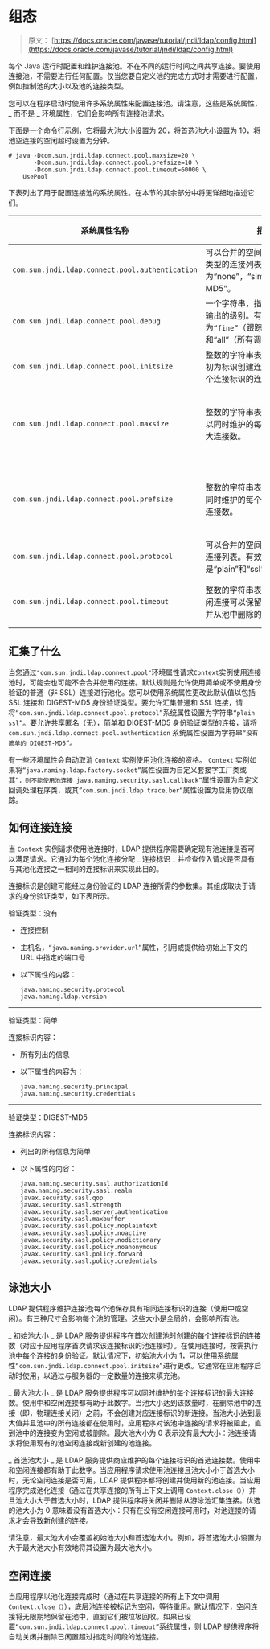 # 组态

> 原文： [https://docs.oracle.com/javase/tutorial/jndi/ldap/config.html](https://docs.oracle.com/javase/tutorial/jndi/ldap/config.html)

每个 Java 运行时配置和维护连接池。不在不同的运行时间之间共享连接。要使用连接池，不需要进行任何配置。仅当您要自定义池的完成方式时才需要进行配置，例如控制池的大小以及池的连接类型。

您可以在程序启动时使用许多系统属性来配置连接池。请注意，这些是系统属性，_ 而不是 _ 环境属性，它们会影响所有连接池请求。

下面是一个命令行示例，它将最大池大小设置为 20，将首选池大小设置为 10，将池空连接的空闲超时设置为分钟。

```
# java -Dcom.sun.jndi.ldap.connect.pool.maxsize=20 \
       -Dcom.sun.jndi.ldap.connect.pool.prefsize=10 \
       -Dcom.sun.jndi.ldap.connect.pool.timeout=60000 \
    UsePool

```

下表列出了用于配置连接池的系统属性。在本节的其余部分中将更详细地描述它们。

| 系统属性名称 | 描述 | 默认 |
| --- | --- | --- |
| `com.sun.jndi.ldap.connect.pool.authentication` | 可以合并的空间分隔的身份验证类型的连接列表。有效类型为“none”，“simple”和“DIGEST-MD5”。 | `“不简单”` |
| `com.sun.jndi.ldap.connect.pool.debug` | 一个字符串，指示要生成的调试输出的级别。有效值为`“fine”`（跟踪连接创建和删除）和“all”（所有调试信息）。 |  |
| `com.sun.jndi.ldap.connect.pool.initsize` | 整数的字符串表示形式，表示最初为标识创建连接时要创建的每个连接标识的连接数。 | 1 |
| `com.sun.jndi.ldap.connect.pool.maxsize` | 整数的字符串表示形式，表示可以同时维护的每个连接标识的最大连接数。 | 没有最大尺寸 |
| `com.sun.jndi.ldap.connect.pool.prefsize` | 整数的字符串表示形式，表示应同时维护的每个连接标识的首选连接数。 | 没有首选尺寸 |
| `com.sun.jndi.ldap.connect.pool.protocol` | 可以合并的空间分隔协议类型的连接列表。有效类型是“plain”和“ssl”。 | `“普通”` |
| `com.sun.jndi.ldap.connect.pool.timeout` | 整数的字符串表示形式，表示空闲连接可以保留在池中而未关闭并从池中删除的毫秒数。 | 没有超时 |

## 汇集了什么

当您通过`"com.sun.jndi.ldap.connect.pool"`环境属性请求`Context`实例使用连接池时，可能会也可能不会合并使用的连接。默认规则是允许使用简单或不使用身份验证的普通（非 SSL）连接进行池化。您可以使用系统属性更改此默认值以包括 SSL 连接和 DIGEST-MD5 身份验证类型。要允许汇集普通和 SSL 连接，请将`“com.sun.jndi.ldap.connect.pool.protocol”`系统属性设置为字符串`“plain ssl”`。要允许共享匿名（无），简单和 DIGEST-MD5 身份验证类型的连接，请将 `com.sun.jndi.ldap.connect.pool.authentication` 系统属性设置为字符串`“没有简单的 DIGEST-MD5“`。

有一些环境属性会自动取消 `Context` 实例使用池化连接的资格。 `Context` 实例如果将`“java.naming.ldap.factory.socket”`属性设置为自定义套接字工厂类或其`“，则不能使用池连接 java.naming.security.sasl.callback“`属性设置为自定义回调处理程序类，或其`”com.sun.jndi.ldap.trace.ber“`属性设置为启用协议跟踪。

## 如何连接连接

当 `Context` 实例请求使用池连接时，LDAP 提供程序需要确定现有池连接是否可以满足请求。它通过为每个池化连接分配 _ 连接标识 _ 并检查传入请求是否具有与其池化连接之一相同的连接标识来实现此目的。

连接标识是创建可能经过身份验证的 LDAP 连接所需的参数集。其组成取决于请求的身份验证类型，如下表所示。

验证类型：没有

*   连接控制
*   主机名，`“java.naming.provider.url”`属性，引用或提供给初始上下文的 URL 中指定的端口号
*   以下属性的内容：

    ```
    java.naming.security.protocol
    java.naming.ldap.version

    ```

---

验证类型：简单

连接标识内容：

*   所有列出的信息
*   以下属性的内容为：

    ```
    java.naming.security.principal
    java.naming.security.credentials

    ```

---

验证类型：DIGEST-MD5

连接标识内容：

*   列出的所有信息为简单
*   以下属性的内容：

    ```
    java.naming.security.sasl.authorizationId
    java.naming.security.sasl.realm
    javax.security.sasl.qop
    javax.security.sasl.strength
    javax.security.sasl.server.authentication
    javax.security.sasl.maxbuffer
    javax.security.sasl.policy.noplaintext
    javax.security.sasl.policy.noactive
    javax.security.sasl.policy.nodictionary
    javax.security.sasl.policy.noanonymous
    javax.security.sasl.policy.forward
    javax.security.sasl.policy.credentials

    ```


## 泳池大小

LDAP 提供程序维护连接池;每个池保存具有相同连接标识的连接（使用中或空闲）。有三种尺寸会影响每个池的管理。这些大小是全局的，会影响所有池。

_ 初始池大小 _ 是 LDAP 服务提供程序在首次创建池时创建的每个连接标识的连接数（对应于应用程序首次请求该连接标识的池连接时）。在使用连接时，按需执行池中每个连接的身份验证。默认情况下，初始池大小为 1，可以使用系统属性`“com.sun.jndi.ldap.connect.pool.initsize”`进行更改。它通常在应用程序启动时使用，以通过与服务器的一定数量的连接来填充池。

_ 最大池大小 _ 是 LDAP 服务提供程序可以同时维护的每个连接标识的最大连接数。使用中和空闲连接都有助于此数字。当池大小达到该数量时，在删除池中的连接（即，物理连接关闭）之前，不会创建对应连接标识的新连接。当池大小达到最大值并且池中的所有连接都在使用时，应用程序对该池中连接的请求将被阻止，直到池中的连接变为空闲或被删除。最大池大小为 0 表示没有最大大小：池连接请求将使用现有的池空闲连接或新创建的池连接。

_ 首选池大小 _ 是 LDAP 服务提供商应维护的每个连接标识的首选连接数。使用中和空闲连接都有助于此数字。当应用程序请求使用池连接且池大小小于首选大小时，无论空闲连接是否可用，LDAP 提供程序都将创建并使用新的池连接。当应用程序完成池化连接（通过在共享连接的所有上下文上调用 `Context.close（）`）并且池大小大于首选大小时，LDAP 提供程序将关闭并删除从游泳池汇集连接。优选的池大小为 0 意味着没有首选大小：只有在没有空闲连接可用时，对池连接的请求才会导致新创建的连接。

请注意，最大池大小会覆盖初始池大小和首选池大小。例如，将首选池大小设置为大于最大池大小有效地将其设置为最大池大小。

## 空闲连接

当应用程序以池化连接完成时（通过在共享连接的所有上下文中调用 `Context.close（）`），底层池连接被标记为空闲，等待重用。默认情况下，空闲连接将无限期地保留在池中，直到它们被垃圾回收。如果已设置`“com.sun.jndi.ldap.connect.pool.timeout”`系统属性，则 LDAP 提供程序将自动关闭并删除已闲置超过指定时间段的池连接。